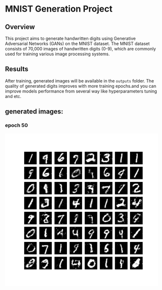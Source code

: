 # MNIST Generation Project

## Overview

This project aims to generate handwritten digits using Generative Adversarial Networks (GANs) on the MNIST dataset. The MNIST dataset consists of 70,000 images of handwritten digits (0-9), which are commonly used for training various image processing systems.

## Results
After training, generated images  will be available in the `outputs` folder. The quality of generated digits improves with more training epochs.and you can improve models performance from several way like hyperparameters tuning and etc.

## generated images:
### epoch 50
![Generated Image at Epoch 50](https://github.com/alirzx/MNIST-Generation-Using-GAN/blob/main/outputs/gan_generated_epoch_50.png?raw=true)
